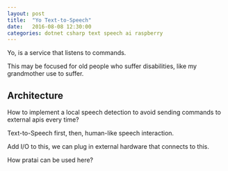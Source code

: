 ```yaml
---
layout: post
title:  "Yo Text-to-Speech"
date:   2016-08-08 12:30:00
categories: dotnet csharp text speech ai raspberry
---
```


Yo, is a service that listens to commands.

This may be focused for old people who suffer disabilities, like my grandmother
use to suffer.


## Architecture

How to implement a local speech detection to avoid sending commands to external
apis every time?

Text-to-Speech first, then, human-like speech interaction.

Add I/O to this, we can plug in external hardware that connects to this.

How pratai can be used here?

